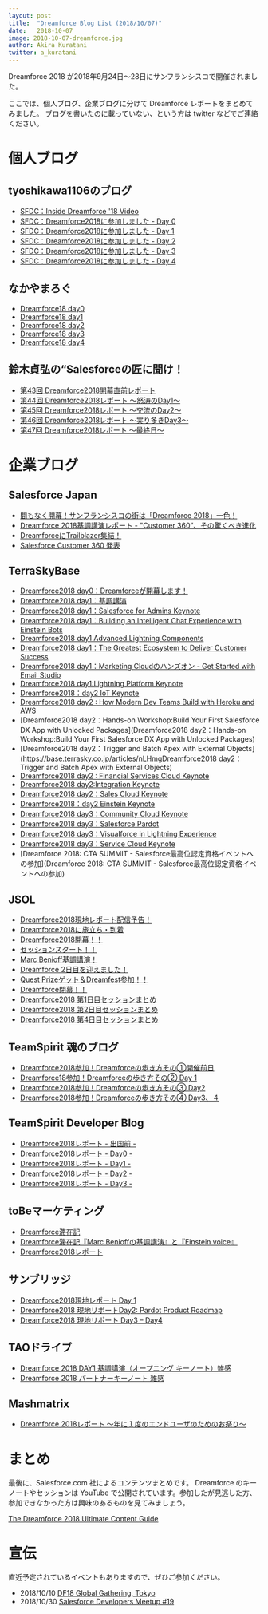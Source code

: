 ```yaml
---
layout: post
title:  "Dreamforce Blog List (2018/10/07)"
date:   2018-10-07
image: 2018-10-07-dreamforce.jpg
author: Akira Kuratani
twitter: a_kuratani
---
```


<p class="intro"><span class="dropcap">D</span>reamforce 2018 が2018年9月24日〜28日にサンフランシスコで開催されました。</p>

ここでは、個人ブログ、企業ブログに分けて Dreamforce レポートをまとめてみました。
ブログを書いたのに載っていない、という方は twitter などでご連絡ください。

# 個人ブログ

## tyoshikawa1106のブログ

- [SFDC：Inside Dreamforce '18 Video](https://tyoshikawa1106.hatenablog.com/entry/2018/09/23/215548)
- [SFDC：Dreamforce2018に参加しました - Day 0](https://tyoshikawa1106.hatenablog.com/entry/2018/09/25/183729)
- [SFDC：Dreamforce2018に参加しました - Day 1](https://tyoshikawa1106.hatenablog.com/entry/2018/09/27/010129)
- [SFDC：Dreamforce2018に参加しました - Day 2](https://tyoshikawa1106.hatenablog.com/entry/2018/09/27/233017)
- [SFDC：Dreamforce2018に参加しました - Day 3](https://tyoshikawa1106.hatenablog.com/entry/2018/09/28/171301)
- [SFDC：Dreamforce2018に参加しました - Day 4](https://tyoshikawa1106.hatenablog.com/entry/2018/10/06/111921)

## なかやまろぐ

- [Dreamforce18 day0](http://nakayamalog.blogspot.com/2018/09/dreamforce18day0.html)
- [Dreamforce18 day1](http://nakayamalog.blogspot.com/2018/09/dreamforce18day1.html)
- [Dreamforce18 day2](http://nakayamalog.blogspot.com/2018/09/dreamforce18day2.html)
- [Dreamforce18 day3](http://nakayamalog.blogspot.com/2018/09/dreamforce18day3.html)
- [Dreamforce18 day4](http://nakayamalog.blogspot.com/2018/09/dreamforce18day4.html)

## 鈴木貞弘の“Salesforceの匠に聞け！

- [第43回 Dreamforce2018開幕直前レポート](http://blogs.itmedia.co.jp/sadahiro29/2018/09/43_dreamforce2018.html)
- [第44回 Dreamforce2018レポート ～怒涛のDay1～](http://blogs.itmedia.co.jp/sadahiro29/2018/09/44_dreamforce2018_day1.html)
- [第45回 Dreamforce2018レポート ～交流のDay2～](http://blogs.itmedia.co.jp/sadahiro29/2018/09/45_dreamforce2018_day2.html)
- [第46回 Dreamforce2018レポート ～実り多きDay3～](http://blogs.itmedia.co.jp/sadahiro29/2018/09/46_dreamforce2018_day3.html)
- [第47回 Dreamforce2018レポート ～最終日～](http://blogs.itmedia.co.jp/sadahiro29/2018/09/47_dreamforce2018.html)

# 企業ブログ

## Salesforce Japan

- [間もなく開幕！サンフランシスコの街は「Dreamforce 2018」一色！](https://www.salesforce.com/jp/blog/2018/09/dreamforce-report-vol1.html)
- [Dreamforce 2018基調講演レポート - "Customer 360”、その驚くべき進化](https://www.salesforce.com/jp/blog/2018/09/dreamforce-report-vol2.html)
- [DreamforceにTrailblazer集結！](https://developer.salesforce.com/jpblogs/2018/10/jp-trailblazer-dreamforce/)
- [Salesforce Customer 360 発表](https://developer.salesforce.com/jpblogs/2018/09/customer360/)

## TerraSkyBase

- [Dreamforce2018 day0：Dreamforceが開幕します！](https://base.terrasky.co.jp/articles/Rsh2l)
- [Dreamforce2018 day1：基調講演](https://base.terrasky.co.jp/articles/5EnVP)
- [Dreamforce2018 day1：Salesforce for Admins Keynote](https://base.terrasky.co.jp/articles/Ebpiq)
- [Dreamforce2018 day1：Building an Intelligent Chat Experience with Einstein Bots](https://base.terrasky.co.jp/articles/FVZWL)
- [Dreamforce2018 day1 Advanced Lightning Components](https://base.terrasky.co.jp/articles/zQzmR)
- [Dreamforce2018 day1：The Greatest Ecosystem to Deliver Customer Success](https://base.terrasky.co.jp/articles/lOO1n)
- [Dreamforce2018 day1：Marketing Cloudのハンズオン - Get Started with Email Studio](https://base.terrasky.co.jp/articles/g46Tr)
- [Dreamforce2018 day1:Lightning Platform Keynote](https://base.terrasky.co.jp/articles/jGrhf)
- [Dreamforce2018：day2 IoT Keynote](https://base.terrasky.co.jp/articles/tG92D)
- [Dreamforce2018 day2 : How Modern Dev Teams Build with Heroku and AWS](https://base.terrasky.co.jp/articles/JzHef)
- [Dreamforce2018 day2：Hands-on Workshop:Build Your First Salesforce DX App with Unlocked Packages](Dreamforce2018 day2：Hands-on Workshop:Build Your First Salesforce DX App with Unlocked Packages)
- [Dreamforce2018 day2：Trigger and Batch Apex with External Objects](https://base.terrasky.co.jp/articles/nLHmgDreamforce2018 day2：Trigger and Batch Apex with External Objects)
- [Dreamforce2018 day2 : Financial Services Cloud Keynote](https://base.terrasky.co.jp/articles/ieXiC)
- [Dreamforce2018 day2:Integration Keynote](https://base.terrasky.co.jp/articles/hByvh)
- [Dreamforce2018 day2：Sales Cloud Keynote](https://base.terrasky.co.jp/articles/l2Qx8)
- [Dreamforce2018：day2 Einstein Keynote](https://base.terrasky.co.jp/articles/IfHPS)
- [Dreamforce2018 day3：Community Cloud Keynote](https://base.terrasky.co.jp/articles/vdsys)
- [Dreamforce2018 day3：Salesforce Pardot](https://base.terrasky.co.jp/articles/qAzwF)
- [Dreamforce2018 day3：Visualforce in Lightning Experience](https://base.terrasky.co.jp/articles/GbBwF)
- [Dreamforce2018 day3：Service Cloud Keynote](https://base.terrasky.co.jp/articles/bozmN)
- [Dreamforce 2018: CTA SUMMIT - Salesforce最高位認定資格イベントへの参加](Dreamforce 2018: CTA SUMMIT - Salesforce最高位認定資格イベントへの参加)

## JSOL

- [Dreamforce2018現地レポート配信予告！](https://jsol-biz-innovation.com/blog/blog_diaries/view/14)
- [Dreamforce2018に旅立ち・到着](https://jsol-biz-innovation.com/blog/blog_diaries/view/17)
- [Dreamforce2018開幕！！](https://jsol-biz-innovation.com/blog/blog_diaries/view/15)
- [セッションスタート！！](https://jsol-biz-innovation.com/blog/blog_diaries/view/16)
- [Marc Benioff基調講演！](https://jsol-biz-innovation.com/blog/blog_diaries/view/18)
- [Dreamforce 2日目を迎えました！](https://jsol-biz-innovation.com/blog/blog_diaries/view/19)
- [Quest Prizeゲット＆Dreamfest参加！！](https://jsol-biz-innovation.com/blog/blog_diaries/view/20)
- [Dreamforce閉幕！！](https://jsol-biz-innovation.com/blog/blog_diaries/view/21)
- [Dreamforce2018 第1日目セッションまとめ](https://jsol-biz-innovation.com/blog/blog_diaries/view/22)
- [Dreamforce2018 第2日目セッションまとめ](https://jsol-biz-innovation.com/blog/blog_diaries/view/23)
- [Dreamforce2018 第4日目セッションまとめ](https://jsol-biz-innovation.com/blog/blog_diaries/view/24)

## TeamSpirit 魂のブログ

- [Dreamforce2018参加！Dreamforceの歩き方その①開催前日](https://www.teamspirit.co.jp/blog/staff/2018/09/dreamforce2018dreamforce.html)
- [Dreamforce18参加！Dreamforceの歩き方その② Day 1](https://www.teamspirit.co.jp/blog/staff/2018/09/dreamforce18dreamforce-day-1.html)
- [Dreamforce2018参加！Dreamforceの歩き方その③ Day2](https://www.teamspirit.co.jp/blog/staff/2018/10/dreamforce2018dreamforce-day2.html)
- [Dreamforce2018参加！Dreamforceの歩き方その④ Day3、４](https://www.teamspirit.co.jp/blog/staff/2018/10/dreamforce2018dreamforce-day3.html)

## TeamSpirit Developer Blog

- [Dreamforce2018レポート - 出国前 -](http://teamspirit.hatenablog.com/entry/2018/09/24/194511)
- [Dreamforce2018レポート - Day0 -](http://teamspirit.hatenablog.com/entry/2018/09/25/155014)
- [Dreamforce2018レポート - Day1 -](http://teamspirit.hatenablog.com/entry/2018/09/26/171303)
- [Dreamforce2018レポート - Day2 -](http://teamspirit.hatenablog.com/entry/2018/09/27/182137)
- [Dreamforce2018レポート - Day3 -](http://teamspirit.hatenablog.com/entry/2018/09/28/162643)

## toBeマーケティング

- [Dreamforce滞在記](https://tobem.jp/pardot_blog/salesforce/201809251406.html)
- [Dreamforce滞在記『Marc Benioffの基調講演』と『Einstein voice』](https://tobem.jp/pardot_blog/dreamforce_1/201810031540.html)
- [Dreamforce2018レポート](https://tobem.jp/pardot_blog/dreamforce_1/201810051627.html)

## サンブリッジ

- [Dreamforce2018現地レポート Day 1](https://www.sunbridge.com/blog/seminar_report/dreamforce2018_report_day1/)
- [Dreamforce2018 現地リポートDay2: Pardot Product Roadmap](https://www.sunbridge.com/blog/seminar_report/dreamforce2018_report_day2/)
- [Dreamforce2018 現地リポート Day3 – Day4](https://www.sunbridge.com/blog/seminar_report/dreamforce2018_report_day3/)

## TAOドライブ

- [Dreamforce 2018 DAY1 基調講演（オープニング キーノート）雑感](https://taodrive.com/blog/dreamforce2018-day1-impressions.html)
- [Dreamforce 2018 パートナーキーノート 雑感](https://taodrive.com/blog/dreamforce2018-partnerkeynote-impressions.html)

## Mashmatrix

- [Dreamforce 2018レポート 〜年に１度のエンドユーザのためのお祭り〜](https://www.mashmatrix.co.jp/blog/posts/20180926-dreamforce-2018-report.html)

# まとめ

最後に、Salesforce.com 社によるコンテンツまとめです。
Dreamforce のキーノートやセッションは YouTube で公開されています。参加したが見逃した方、参加できなかった方は興味のあるものを見てみましょう。

[The Dreamforce 2018 Ultimate Content Guide](https://www.salesforce.com/blog/2018/10/dreamforce-18-ultimate-content-guide.html)

# 宣伝

直近予定されているイベントもありますので、ぜひご参加ください。

- 2018/10/10 [DF18 Global Gathering, Tokyo](https://trailblazercommunitygroups.com/events/details/salesforce-tokyo-jp-developers-group-presents-df18-global-gathering-tokyo#/)
- 2018/10/30 [Salesforce Developers Meetup \#19](https://trailblazercommunitygroups.com/events/details/salesforce-tokyo-jp-developers-group-presents-salesforce-developers-meetup-19#/)

<script async src="https://platform.twitter.com/widgets.js" charset="utf-8"></script>
